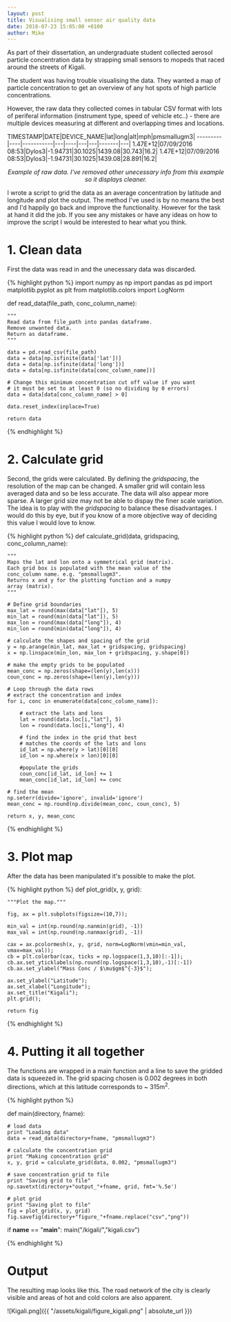 ```yaml
---
layout: post
title: Visualising small sensor air quality data
date: 2018-07-23 15:05:00 +0100
author: Mike
---
```


As part of their dissertation, an undergraduate student collected aerosol particle concentration data by strapping small sensors to mopeds that raced around the streets of Kigali.

The student was having trouble visualising the data. They wanted a map of particle concentration to get an overview of any hot spots of high particle concentrations. 

However, the raw data they collected comes in tabular CSV format with lots of periferal information (instrument type, speed of vehicle etc..) - there are multiple devices measuring at different and overlapping times and locations.

TIMESTAMP|DATE|DEVICE_NAME|lat|long|alt|mph|pmsmallugm3|
---------|----|-----------|---|----|---|---|-------|---|
1.47E+12|07/09/2016 08:53|Dylos3|-1.94731|30.1025|1439.08|30.743|16.2|
1.47E+12|07/09/2016 08:53|Dylos3|-1.94731|30.1025|1439.08|28.891|16.2|

 <p style="text-align: center;"><i>Example of raw data. I've removed other unecessary info from this example so it displays cleaner.</i></p>

I wrote a script to grid the data as an average concentration by latitude and longitude and plot the output. The method I've used is by no means the best and I'd happily go back and improve the functionality. However for the task at hand it did the job. If you see any mistakes or have any ideas on how to improve the script I would be interested to hear what you think.   

# 1. Clean data

First the data was read in and the unecessary data was discarded.

{% highlight python %}
import numpy as np
import pandas as pd
import matplotlib.pyplot as plt
from matplotlib.colors import LogNorm

def read_data(file_path, conc_column_name):

    """
    Read data from file_path into pandas dataframe.
    Remove unwanted data.
    Return as dataframe.
    """

    data = pd.read_csv(file_path)
    data = data[np.isfinite(data['lat'])]
    data = data[np.isfinite(data['long'])]
    data = data[np.isfinite(data[conc_column_name])]

    # Change this minimum concentration cut off value if you want
    # it must be set to at least 0 (so no dividing by 0 errors)
    data = data[data[conc_column_name] > 0]

    data.reset_index(inplace=True)

    return data
{% endhighlight %}


# 2. Calculate grid

Second, the grids were calculated. By defining the <i>gridspacing</i>, the resolution of the map can be changed. A smaller grid will contain less averaged data and so be less accurate. The data will also appear more sparse. A larger grid size may not be able to dispay the finer scale variation. The idea is to play with the <i>gridspacing</i> to balance these disadvantages. I would do this by eye, but if you know of a more objective way of deciding this value I would love to know.

{% highlight python %}
def calculate_grid(data, gridspacing, conc_column_name):

    """
    Maps the lat and lon onto a symmetrical grid (matrix).
    Each grid box is populated with the mean value of the
    conc_column name. e.g. "pmsmallugm3".
    Returns x and y for the plotting function and a numpy
    array (matrix).
    """

    # Define grid boundaries
    max_lat = round(max(data["lat"]), 5)
    min_lat = round(min(data["lat"]), 5)
    max_lon = round(max(data["long"]), 4)
    min_lon = round(min(data["long"]), 4)

    # calculate the shapes and spacing of the grid
    y = np.arange(min_lat, max_lat + gridspacing, gridspacing)
    x = np.linspace(min_lon, max_lon + gridspacing, y.shape[0])

    # make the empty grids to be populated
    mean_conc = np.zeros(shape=(len(y),len(x)))
    coun_conc = np.zeros(shape=(len(y),len(y)))

    # Loop through the data rows
    # extract the concentration and index
    for i, conc in enumerate(data[conc_column_name]):

        # extract the lats and lons
        lat = round(data.loc[i,"lat"], 5)
        lon = round(data.loc[i,"long"], 4)

        # find the index in the grid that best
        # matches the coords of the lats and lons
        id_lat = np.where(y > lat)[0][0]
        id_lon = np.where(x > lon)[0][0]

        #populate the grids
        coun_conc[id_lat, id_lon] += 1
        mean_conc[id_lat, id_lon] += conc

    # find the mean
    np.seterr(divide='ignore', invalid='ignore')
    mean_conc = np.round(np.divide(mean_conc, coun_conc), 5)

    return x, y, mean_conc
{% endhighlight %}


# 3. Plot map

After the data has been manipulated it's possible to make the plot.

{% highlight python %}
def plot_grid(x, y, grid):

    """Plot the map."""

    fig, ax = plt.subplots(figsize=(10,7));

    min_val = int(np.round(np.nanmin(grid), -1))
    max_val = int(np.round(np.nanmax(grid), -1))

    cax = ax.pcolormesh(x, y, grid, norm=LogNorm(vmin=min_val, vmax=max_val));
    cb = plt.colorbar(cax, ticks = np.logspace(1,3,10)[:-1]);
    cb.ax.set_yticklabels(np.round(np.logspace(1,3,10),-1)[:-1])
    cb.ax.set_ylabel("Mass Conc / $\mu$gm$^{-3}$");

    ax.set_ylabel("Latitude");
    ax.set_xlabel("Longitude");
    ax.set_title("Kigali");
    plt.grid();

    return fig
{% endhighlight %}


# 4. Putting it all together

The functions are wrapped in a main function and a line to save the gridded data is squeezed in. The grid spacing chosen is 0.002 degrees in both directions, which at this latitude corresponds to ~ 315m<sup>2</sup>.

{% highlight python %}

def main(directory, fname):

    # load data
    print "Loading data"
    data = read_data(directory+fname, "pmsmallugm3")

    # calculate the concentration grid
    print "Making concentration grid"
    x, y, grid = calculate_grid(data, 0.002, "pmsmallugm3")

    # save concentration grid to file
    print "Saving grid to file"
    np.savetxt(directory+"output_"+fname, grid, fmt='%.5e')

    # plot grid
    print "Saving plot to file"
    fig = plot_grid(x, y, grid)
    fig.savefig(directory+"figure_"+fname.replace("csv","png"))

if __name__ == "__main__":
    main("/kigali/","kigali.csv")

{% endhighlight %}

# Output

The resulting map looks like this. The road network of the city is clearly visible and areas of hot and cold colors are also apparent. 

![Kigali.png]({{ "/assets/kigali/figure_kigali.png" | absolute_url }})
